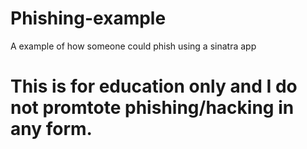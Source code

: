 Phishing-example
================

A example of how someone could phish using a sinatra app

# This is for education only and I do not promtote phishing/hacking in any form.